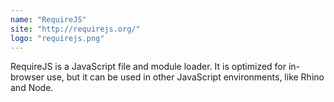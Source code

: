 ```yaml
---
name: "RequireJS"
site: "http://requirejs.org/"
logo: "requirejs.png"
---
```


RequireJS is a JavaScript file and module loader. It is optimized for in-browser use, but it can be used in other JavaScript environments, like Rhino and Node.
